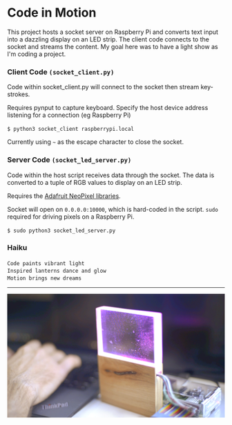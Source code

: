 # Code in Motion

This project hosts a socket server on Raspberry Pi and converts text input into a dazzling display on an LED strip. The client code connects to the socket and streams the content. My goal here was to have a light show as I'm coding a project.

### Client Code `(socket_client.py)`

Code within socket_client.py will connect to the socket then stream key-strokes.

Requires pynput to capture keyboard. Specify the host device address listening for a connection (eg Raspberry Pi)

`$ python3 socket_client raspberrypi.local`

Currently using `~` as the escape character to close the socket.

### Server Code `(socket_led_server.py)`

Code within the host script receives data through the socket. The data is converted to a tuple of RGB values to display on an LED strip.

Requires the [Adafruit NeoPixel libraries](https://learn.adafruit.com/neopixels-on-raspberry-pi/python-usage).

Socket will open on `0.0.0.0:10000`, which is hard-coded in the script. `sudo` required for driving pixels on a Raspberry Pi.

`$ sudo python3 socket_led_server.py`

### Haiku

`Code paints vibrant light` \
`Inspired lanterns dance and glow` \
`Motion brings new dreams`

---

[![code_in_motion_still.png](code_in_motion_still.png)](https://youtu.be/7OM3WRlZBfc?si=hg8IJntCAgNSFSJ3)